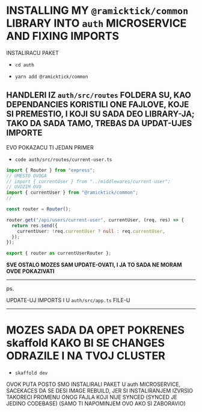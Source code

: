 # INSTALLING MY `@ramicktick/common` LIBRARY INTO `auth` MICROSERVICE AND FIXING IMPORTS

INSTALIRACU PAKET

- `cd auth`

- `yarn add @ramicktick/common`

## HANDLERI IZ `auth/src/routes` FOLDERA SU, KAO DEPENDANCIES KORISTILI ONE FAJLOVE, KOJE SI PREMESTIO, I KOJI SU SADA DEO LIBRARY-JA; TAKO DA SADA TAMO, TREBAS DA UPDAT-UJES IMPORTE

EVO POKAZACU TI JEDAN PRIMER

- `code auth/src/routes/current-user.ts`

```ts
import { Router } from "express";
// UMESTO OVOGA
// import { currentUser } from "../middlewares/current-user";
// UVOZIM OVO
import { currentUser } from "@ramicktick/common";
//

const router = Router();

router.get("/api/users/current-user", currentUser, (req, res) => {
  return res.send({
    currentUser: !req.currentUser ? null : req.currentUser,
  });
});

export { router as currentUserRouter };

```

**SVE OSTALO MOZES SAM UPDATE-OVATI, I JA TO SADA NE MORAM OVDE POKAZIVATI**

***

ps.

UPDATE-UJ IMPORTS I U `auth/src/app.ts` FILE-U

***

# MOZES SADA DA OPET POKRENES skaffold KAKO BI SE CHANGES ODRAZILE I NA TVOJ CLUSTER

- `skaffold dev`

OVOK PUTA POSTO SMO INSTALIRALI PAKET U auth MICROSERVICE, SACEKACES DA SE DESI IMAGE REBUILD, JER SI INSTALIRANJEM IZVRSIO TAKORECI PROMENU ONOG FAJLA KOJI NIJE SYNCED (SYNCED JE JEDINO CODEBASE) (SAMO TI NAPOMINJEM OVO AKO SI ZABORAVIO)
